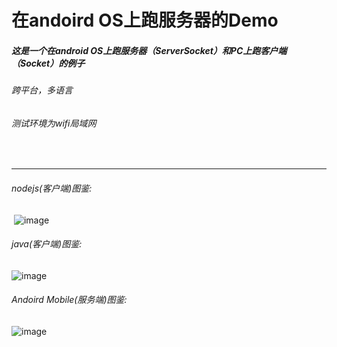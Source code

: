 在andoird OS上跑服务器的Demo
===
##### 这是一个在android OS上跑服务器（ServerSocket）和PC上跑客户端（Socket）的例子
###### 跨平台，多语言
###### 测试环境为wifi局域网 
  
  
---------

###### nodejs(客户端)图鉴:
   ![image](https://github.com/freestyletime/AndroidServer/blob/master/Client/nodejs.png)
###### java(客户端)图鉴:
   ![image](https://github.com/freestyletime/AndroidServer/blob/master/Client/java.png)
###### Andoird Mobile(服务端)图鉴:
   ![image](https://github.com/freestyletime/AndroidServer/blob/master/Server/server.png)


